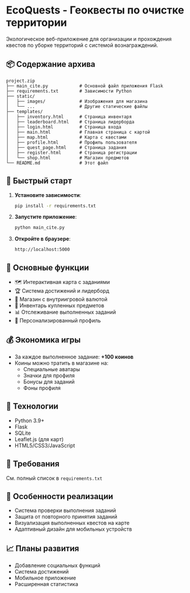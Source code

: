 
# EcoQuests - Геоквесты по очистке территории


Экологическое веб-приложение для организации и прохождения квестов по уборке территорий с системой вознаграждений.

## 📦 Содержание архива

```
project.zip
├── main_cite.py            # Основной файл приложения Flask
├── requirements.txt        # Зависимости Python
├── static/
│   ├── images/             # Изображения для магазина
│   └── ...                 # Другие статические файлы
├── templates/
│   ├── inventory.html      # Страница инвентаря
│   ├── leaderboard.html    # Страница лидерборда
│   ├── login.html          # Страница входа
│   ├── main.html           # Главная страница с картой
│   ├── map.html            # Карта с квестами
│   ├── profile.html        # Профиль пользователя
│   ├── quest_page.html     # Страница задания
│   ├── register.html       # Страница регистрации
│   └── shop.html           # Магазин предметов
└── README.md               # Этот файл
```

## 🚀 Быстрый старт

1. **Установите зависимости**:
   ```bash
   pip install -r requirements.txt
   ```

2. **Запустите приложение**:
   ```bash
   python main_cite.py
   ```

3. **Откройте в браузере**:
   ```
   http://localhost:5000
   ```

## 🌟 Основные функции

- 🗺️ Интерактивная карта с заданиями
- 🏆 Система достижений и лидерборд
- 🛒 Магазин с внутриигровой валютой
- 🎒 Инвентарь купленных предметов
- 📊 Отслеживание выполненных заданий
- 👤 Персонализированный профиль

## 💰 Экономика игры

- За каждое выполненное задание: **+100 коинов**
- Коины можно тратить в магазине на:
  - Специальные аватары
  - Значки для профиля
  - Бонусы для заданий
  - Фоны профиля

## 🔧 Технологии

- Python 3.9+
- Flask
- SQLite
- Leaflet.js (для карт)
- HTML5/CSS3/JavaScript

## 📝 Требования

См. полный список в `requirements.txt`

## 📌 Особенности реализации

- Система проверки выполнения заданий
- Защита от повторного принятия заданий
- Визуализация выполненных квестов на карте
- Адаптивный дизайн для мобильных устройств

## 📈 Планы развития

- Добавление социальных функций
- Система достижений
- Мобильное приложение
- Расширенная статистика

